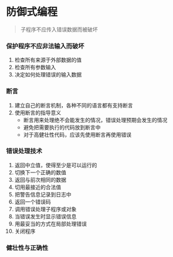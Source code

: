 # 防御式编程
> 子程序不应传入错误数据而被破坏

### 保护程序不应非法输入而破坏
1. 检查所有来源于外部数据的值
2. 检查所有参数输入
3. 决定如何处理错误的输入数据

### 断言
1. 建立自己的断言机制，各种不同的语言都有支持断言
2. 使用断言的指导意义
   - 断言用来处理绝不会能发生的情况，错误处理预期会发生的情况
   - 避免把需要执行的代码放到断言中
   - 对于高健壮性代码，应该先使用断言再使用错误

### 错误处理技术
1. 返回中立值，使得至少是可以运行的
2. 切换下一个正确的数值
3. 返回与前次相同的数据
4. 切用最接近的合法值
5. 把警告信息记录到日志中
6. 返回一个错误码
7. 调用错误处理子程序或对象
8. 当错误发生时显示错误信息
9. 用最妥当的方式在局部处理错误
10. 关闭程序


### 健壮性与正确性

